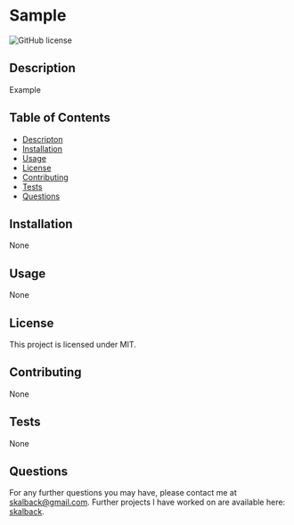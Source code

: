 # Sample
  ![GitHub license](https://img.shields.io/badge/license-MIT-blue.svg)

  ## Description
  Example
  
  ## Table of Contents 
  * [Descripton](#description)
  * [Installation](#installation)
  * [Usage](#usage) 
  * [License](#license)
  * [Contributing](#contributing)
  * [Tests](#tests)
  * [Questions](#questions)
  
  ## Installation
  None
    
  ## Usage
  None
  
  ## License
This project is licensed under MIT.
    
  ## Contributing
  None
  
  ## Tests
  None

  
  ## Questions
  For any further questions you may have, please contact me at skalback@gmail.com. 
  Further projects I have worked on are available here: [skalback](https://github.com/skalback/).
  
  

